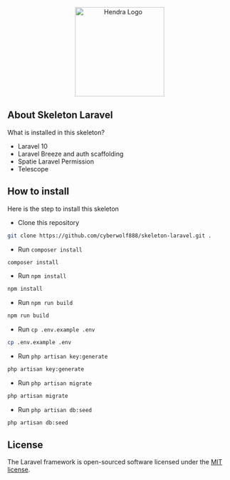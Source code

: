 <p align="center"><a href="https://www.imadehendrawijaya.com/" target="_blank"><img src="https://www.imadehendrawijaya.com/images/logo.png" width="200" alt="Hendra Logo"></a></p>


## About Skeleton Laravel

What is installed in this skeleton?

- Laravel 10
- Laravel Breeze and auth scaffolding
- Spatie Laravel Permission
- Telescope


## How to install

Here is the step to install this skeleton

- Clone this repository
```bash
git clone https://github.com/cyberwolf888/skeleton-laravel.git .
```
- Run `composer install`
```bash
composer install
```
- Run `npm install`
```bash
npm install
```
- Run `npm run build`
```bash
npm run build
```
- Run `cp .env.example .env`
```bash
cp .env.example .env
```
- Run `php artisan key:generate`
```bash
php artisan key:generate
```
- Run `php artisan migrate`
```bash
php artisan migrate
```
- Run `php artisan db:seed`
```bash
php artisan db:seed
```

## License

The Laravel framework is open-sourced software licensed under the [MIT license](https://opensource.org/licenses/MIT).
